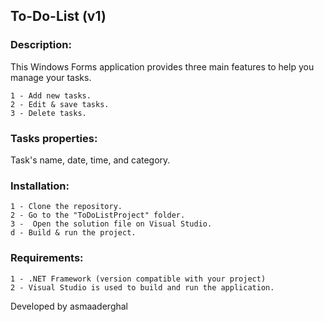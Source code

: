 ## To-Do-List (v1)

### Description:
This Windows Forms application provides three main features to help you manage your tasks. 

 	1 - Add new tasks.
	2 - Edit & save tasks.
	3 - Delete tasks.

### Tasks properties:
Task's name, date, time, and category.

### Installation:
	1 - Clone the repository.
	2 - Go to the "ToDoListProject" folder.
	3 -  Open the solution file on Visual Studio.
	d - Build & run the project.

###  Requirements:
	1 - .NET Framework (version compatible with your project)
	2 - Visual Studio is used to build and run the application.

Developed by asmaaderghal
